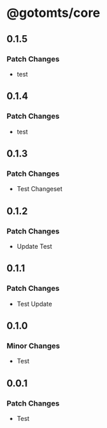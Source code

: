 # @gotomts/core

## 0.1.5

### Patch Changes

- test

## 0.1.4

### Patch Changes

- test

## 0.1.3

### Patch Changes

- Test Changeset

## 0.1.2

### Patch Changes

- Update Test

## 0.1.1

### Patch Changes

- Test Update

## 0.1.0

### Minor Changes

- Test

## 0.0.1

### Patch Changes

- Test
